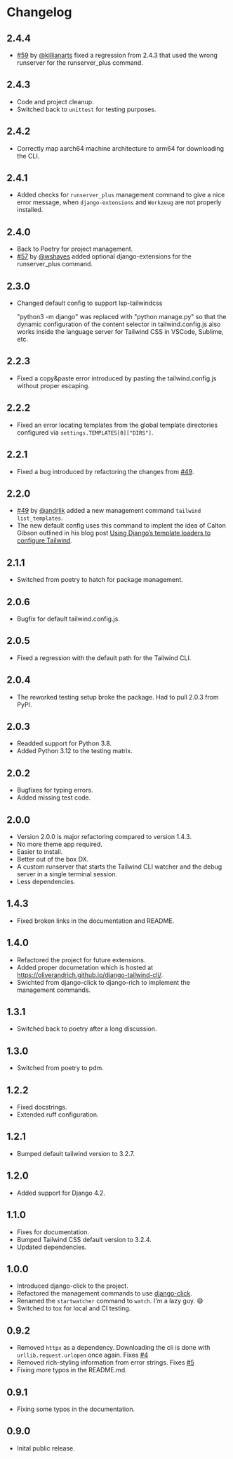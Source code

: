 # Changelog

## 2.4.4

- [#59](https://github.com/oliverandrich/django-tailwind-cli/pull/59) by [@killianarts](https://github.com/killianarts) fixed a regression from 2.4.3 that used the wrong runserver for the runserver_plus command.

## 2.4.3

- Code and project cleanup.
- Switched back to `unittest` for testing purposes.

## 2.4.2

- Correctly map aarch64 machine architecture to arm64 for downloading the CLI.

## 2.4.1

- Added checks for `runserver_plus` management command to give a nice error message, when `django-extensions` and `Werkzeug` are not properly installed.

## 2.4.0

- Back to Poetry for project management.
- [#57](https://github.com/oliverandrich/django-tailwind-cli/pull/57) by [@wshayes](https://github.com/wshayes) added optional django-extensions for the runserver_plus command.

## 2.3.0

- Changed default config to support lsp-tailwindcss

  "python3 -m django" was replaced with "python manage.py" so that the dynamic
  configuration of the content selector in tailwind.config.js also works inside
  the language server for Tailwind CSS in VSCode, Sublime, etc.

## 2.2.3

- Fixed a copy&paste error introduced by pasting the tailwind.config.js without proper escaping.

## 2.2.2

- Fixed an error locating templates from the global template directories configured via `settings.TEMPLATES[0]["DIRS"]`.

## 2.2.1

- Fixed a bug introduced by refactoring the changes from [#49](https://github.com/oliverandrich/django-tailwind-cli/pull/49).

## 2.2.0

- [#49](https://github.com/oliverandrich/django-tailwind-cli/pull/49) by [@andrlik](https://github.com/andrlik) added a new management command `tailwind list_templates`.
- The new default config uses this command to implent the idea of Calton Gibson outlined in his blog post [Using Django’s template loaders to configure Tailwind](https://noumenal.es/notes/tailwind/django-integration/).

## 2.1.1

- Switched from poetry to hatch for package management.

## 2.0.6

- Bugfix for default tailwind.config.js.

## 2.0.5

- Fixed a regression with the default path for the Tailwind CLI.

## 2.0.4

- The reworked testing setup broke the package. Had to pull 2.0.3 from PyPI.

## 2.0.3

- Readded support for Python 3.8.
- Added Python 3.12 to the testing matrix.

## 2.0.2

- Bugfixes for typing errors.
- Added missing test code.

## 2.0.0

- Version 2.0.0 is major refactoring compared to version 1.4.3.
- No more theme app required.
- Easier to install.
- Better out of the box DX.
- A custom runserver that starts the Tailwind CLI watcher and the debug server in a single terminal session.
- Less dependencies.

## 1.4.3

- Fixed broken links in the documentation and README.

## 1.4.0

- Refactored the project for future extensions.
- Added proper documetation which is hosted at <https://oliverandrich.github.io/django-tailwind-cli/>.
- Swichted from django-click to django-rich to implement the management commands.

## 1.3.1

- Switched back to poetry after a long discussion.

## 1.3.0

- Switched from poetry to pdm.

## 1.2.2

- Fixed docstrings.
- Extended ruff configuration.

## 1.2.1

- Bumped default tailwind version to 3.2.7.

## 1.2.0

- Added support for Django 4.2.

## 1.1.0

- Fixes for documentation.
- Bumped Tailwind CSS default version to 3.2.4.
- Updated dependencies.

## 1.0.0

- Introduced django-click to the project.
- Refactored the management commands to use [django-click](https://pypi.org/project/django-click/).
- Renamed the `startwatcher` command to `watch`. I'm a lazy guy. :smile:
- Switched to tox for local and CI testing.

## 0.9.2

- Removed `httpx` as a dependency. Downloading the cli is done with `urllib.request.urlopen` once again. Fixes [\#4](https://github.com/oliverandrich/django-tailwind-cli/issues/4)
- Removed rich-styling information from error strings. Fixes [\#5](https://github.com/oliverandrich/django-tailwind-cli/issues/5)
- Fixing more typos in the README.md.

## 0.9.1

- Fixing some typos in the documentation.

## 0.9.0

- Inital public release.
